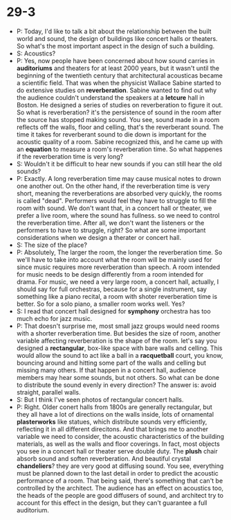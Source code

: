 # 29-3
+ P: Today, I'd like to talk a bit about the relationship between the built world and sound, the design of buildings like concert halls or theaters. So what's the most important aspect in the design of such a building.
+ S: Acoustics?
+ P: Yes, now people have been concerned about how sound carries in **auditoriums** and theaters for at least 2000 years, but it wasn't until the beginning of the twentieth century that architectural acousticas became a scientific field. That was when the physicist Wallace Sabine started to do extensive studies on **reverberation**. Sabine wanted to find out why the audience couldn't understand the speakers at a **letcure** hall in Boston. He designed a series of studies on reverberation to figure it out. So what is reverberation? it's the persistence of sound in the room after the source has stopped making sound. You see, sound made in a room reflects off the walls, floor and celling, that's the reverberant sound. The time it takes for reverberant sound to die down is important for the acoustic quality of a room. Sabine recognized this, and  he came up with an **equation** to measure a room's reverberation time. So what happenes if the reverberation time is very long?
+ S: Wouldn't it be difficult to hear new sounds if you can still hear the old sounds?
+ P: Exactly. A long reverberation time may cause musical notes to drown one another out. On the other hand, if the reverberation time is very short, meaning the reverberations are absorbed very quickly, the rooms is called "dead". Performers would feel they have to struggle to fill the room with sound. We don't want that, in a concert hall or theater, we prefer a live room, where the sound has fullness. so we need to control the reverberation time. After all, we don't want the listeners or the performers to have to struggle, right? So what are some important considerations when we design a therater or concert hall.
+ S: The size of the place?
+ P: Absolutely, The larger the room, the longer the reverberation time. So we'll have to take into account what the room will be mainly used for since music requires more reverberation than speech. A room intended for music needs to be design differently from a room intended for drama. For music, we need a very large room, a concert hall, actually, I should say for full orchestras, because for a single instrument, say something like a piano recital, a room with shoter reverberation time is better. So for a solo piano, a smaller room works well. Yes?
+ S: I read that concert hall designed for **symphony** orchestra has too much echo for jazz music.
+ P: That doesn't surprise me, most small jazz groups would need rooms with a shorter reverberation time. But besides the size of room, another variable affecting reverberation is the shape of the room. let's say you designed a **rectangular**, box-like space with bare walls and celling. This would allow the sound to act like a ball in a **racquetball** court, you know, bouncing around and hitting some part of the walls and celling but missing many others. If that happen in a concert hall, audience members may hear some sounds, but not others. So what can be done to distribute the sound evenly in every direction? The answer is: avoid straight, parallel walls.
+ S: But I think I've seen photos of rectangular concert halls.
+ P: Right. Older conert halls from 1800s are generally rectangular, but they all have a lot of directions on the walls inside, lots of ornamental **plasterworks** like statues, which distribute sounds very efficiently, reflecting it in all different direcitons. And that brings me to another variable we need to consider, the acoustic characteristics of the building materials, as well as the walls and floor coverings. In fact, most objects you see in a concert hall or theater serve double duty. The **plush** chair absorb sound and soften reverberation. And beautiful crystal **chandeliers**? they are very good at diffusing sound. You see, everything must be planned down to the last detail in order to predict the acoustic performance of a room. That being said, there's something that can't be controlled by the architect. The audience has an effect on acoustics too, the heads of the people are good diffusers of sound, and architect try to account for this effect in the design, but they can't guarantee a full auditorium.